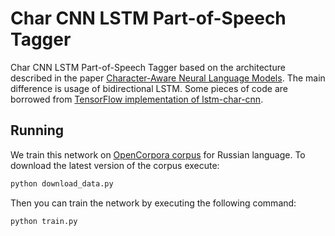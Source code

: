 # Char CNN LSTM Part-of-Speech Tagger
Char CNN LSTM Part-of-Speech Tagger based on the architecture described in the paper
[Character-Aware Neural Language Models](https://arxiv.org/abs/1508.06615).
The main difference is usage of bidirectional LSTM.
Some pieces of code are borrowed from
[TensorFlow implementation of lstm-char-cnn](https://github.com/mkroutikov/tf-lstm-char-cnn).

## Running
We train this network on [OpenCorpora corpus](http://opencorpora.org/) for Russian language.
To download the latest version of the corpus execute:
```sh
python download_data.py
```
Then you can train the network by executing the following command:
```sh
python train.py
```
